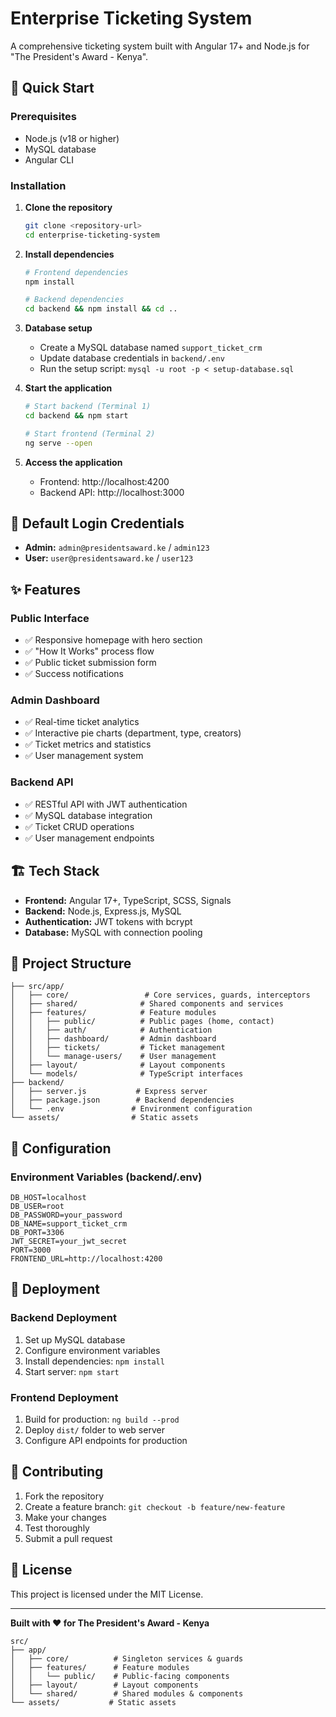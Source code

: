 # Enterprise Ticketing System

A comprehensive ticketing system built with Angular 17+ and Node.js for "The President's Award - Kenya".

## 🚀 Quick Start

### Prerequisites
- Node.js (v18 or higher)
- MySQL database
- Angular CLI

### Installation

1. **Clone the repository**
   ```bash
   git clone <repository-url>
   cd enterprise-ticketing-system
   ```

2. **Install dependencies**
   ```bash
   # Frontend dependencies
   npm install
   
   # Backend dependencies
   cd backend && npm install && cd ..
   ```

3. **Database setup**
   - Create a MySQL database named `support_ticket_crm`
   - Update database credentials in `backend/.env`
   - Run the setup script: `mysql -u root -p < setup-database.sql`

4. **Start the application**
   ```bash
   # Start backend (Terminal 1)
   cd backend && npm start
   
   # Start frontend (Terminal 2)
   ng serve --open
   ```

5. **Access the application**
   - Frontend: http://localhost:4200
   - Backend API: http://localhost:3000

## 🔐 Default Login Credentials

- **Admin:** `admin@presidentsaward.ke` / `admin123`
- **User:** `user@presidentsaward.ke` / `user123`

## ✨ Features

### Public Interface
- ✅ Responsive homepage with hero section
- ✅ "How It Works" process flow
- ✅ Public ticket submission form
- ✅ Success notifications

### Admin Dashboard
- ✅ Real-time ticket analytics
- ✅ Interactive pie charts (department, type, creators)
- ✅ Ticket metrics and statistics
- ✅ User management system

### Backend API
- ✅ RESTful API with JWT authentication
- ✅ MySQL database integration
- ✅ Ticket CRUD operations
- ✅ User management endpoints

## 🏗️ Tech Stack

- **Frontend:** Angular 17+, TypeScript, SCSS, Signals
- **Backend:** Node.js, Express.js, MySQL
- **Authentication:** JWT tokens with bcrypt
- **Database:** MySQL with connection pooling

## 📁 Project Structure

```
├── src/app/
│   ├── core/                 # Core services, guards, interceptors
│   ├── shared/              # Shared components and services
│   ├── features/            # Feature modules
│   │   ├── public/          # Public pages (home, contact)
│   │   ├── auth/            # Authentication
│   │   ├── dashboard/       # Admin dashboard
│   │   ├── tickets/         # Ticket management
│   │   └── manage-users/    # User management
│   ├── layout/              # Layout components
│   └── models/              # TypeScript interfaces
├── backend/
│   ├── server.js           # Express server
│   ├── package.json        # Backend dependencies
│   └── .env               # Environment configuration
└── assets/                # Static assets
```

## 🔧 Configuration

### Environment Variables (backend/.env)
```env
DB_HOST=localhost
DB_USER=root
DB_PASSWORD=your_password
DB_NAME=support_ticket_crm
DB_PORT=3306
JWT_SECRET=your_jwt_secret
PORT=3000
FRONTEND_URL=http://localhost:4200
```

## 🚀 Deployment

### Backend Deployment
1. Set up MySQL database
2. Configure environment variables
3. Install dependencies: `npm install`
4. Start server: `npm start`

### Frontend Deployment
1. Build for production: `ng build --prod`
2. Deploy `dist/` folder to web server
3. Configure API endpoints for production

## 🤝 Contributing

1. Fork the repository
2. Create a feature branch: `git checkout -b feature/new-feature`
3. Make your changes
4. Test thoroughly
5. Submit a pull request

## 📄 License

This project is licensed under the MIT License.

---

**Built with ❤️ for The President's Award - Kenya**
```
src/
├── app/
│   ├── core/          # Singleton services & guards
│   ├── features/      # Feature modules
│   │   └── public/    # Public-facing components
│   ├── layout/        # Layout components
│   └── shared/        # Shared modules & components
└── assets/           # Static assets
```

 